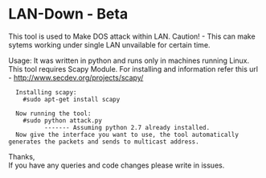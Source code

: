 # LAN-Down - Beta
This tool is used to Make DOS attack within LAN.
Caution! - This can make sytems working under single LAN unvailable for certain time.

Usage: 
      It was written in python and runs only in machines running Linux.
      This tool requires Scapy Module. For installing and information refer this url - http://www.secdev.org/projects/scapy/
      
      Installing scapy:
        #sudo apt-get install scapy
      
      Now running the tool:
        #sudo python attack.py
              ------- Assuming python 2.7 already installed.
      Now give the interface you want to use, the tool automatically generates the packets and sends to multicast address.
       
 Thanks,     
 If you have any queries and code changes please write in issues.
      
